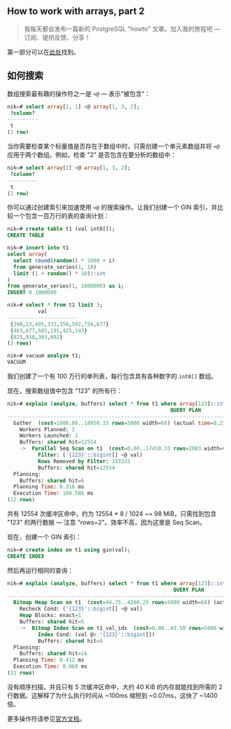 ## How to work with arrays, part 2

> 我每天都会发布一篇新的 PostgreSQL "howto" 文章。加入我的旅程吧 — 订阅、提供反馈、分享！

第一部分可以在[此处](https://gitlab.com/postgres-ai/postgresql-consulting/postgres-howtos/-/blob/main/0028_how_to_work_with_arrays_part_1.md)找到。

## 如何搜索

数组搜索最有趣的操作符之一是 `<@`  — 表示"被包含"：

```sql
nik=# select array[2, 1] <@ array[1, 3, 2];
 ?column?
----------
 t
(1 row)
```

当你需要检查某个标量值是否存在于数组中时，只需创建一个单元素数组并将 `<@` 应用于两个数组。例如，检查 "2" 是否包含在要分析的数组中：

```sql
nik=# select array[2] <@ array[1, 3, 2];
 ?column?
----------
 t
(1 row)
```

你可以通过创建索引来加速使用 `<@` 的搜索操作。让我们创建一个 GIN 索引，并比较一个包含一百万行的表的查询计划：

```sql
nik=# create table t1 (val int8[]);
CREATE TABLE

nik=# insert into t1
select array(
  select round(random() * 1000 + i)
  from generate_series(1, 10)
  limit (1 + random() * 10)::int
)
from generate_series(1, 1000000) as i;
INSERT 0 1000000

nik=# select * from t1 limit 3;
          val
-----------------------
 {390,13,405,333,358,592,756,677}
 {463,677,585,191,425,143}
 {825,918,303,602}
(3 rows)

nik=# vacuum analyze t1;
VACUUM
```

我们创建了一个有 100 万行的单列表，每行包含具有各种数字的 `int8[]` 数组。

现在，搜索数组值中包含 "123" 的所有行：

```sql
nik=# explain (analyze, buffers) select * from t1 where array[123]::int8[] <@ val;
                                                     QUERY PLAN
---------------------------------------------------------------------------------------------------------------------
  Gather  (cost=1000.00..18950.33 rows=5000 width=68) (actual time=0.212..100.572 rows=2 loops=1)
    Workers Planned: 2
    Workers Launched: 2
    Buffers: shared hit=12554
    ->  Parallel Seq Scan on t1  (cost=0.00..17450.33 rows=2083 width=68) (actual time=61.293..94.212 rows=1 loops=3)
          Filter: ('{123}'::bigint[] <@ val)
          Rows Removed by Filter: 333333
          Buffers: shared hit=12554
  Planning:
    Buffers: shared hit=6
  Planning Time: 0.316 ms
  Execution Time: 100.586 ms
(12 rows)
```

共有 12554 次缓冲区命中，约为 12554 * 8 / 1024 ~= 98 MiB，只需找到包含 "123" 的两行数据 — 注意 "rows=2"。效率不高，因为这里是 Seq Scan。

现在，创建一个 GIN 索引：

```sql
nik=# create index on t1 using gin(val);
CREATE INDEX
```

然后再运行相同的查询：

```sql
nik=# explain (analyze, buffers) select * from t1 where array[123]::int8[] <@ val;
                                                      QUERY PLAN
-----------------------------------------------------------------------------------------------------------------------
  Bitmap Heap Scan on t1  (cost=44.75..4260.25 rows=5000 width=68) (actual time=0.021..0.022 rows=2 loops=1)
    Recheck Cond: ('{123}'::bigint[] <@ val)
    Heap Blocks: exact=1
    Buffers: shared hit=5
    ->  Bitmap Index Scan on t1_val_idx  (cost=0.00..43.50 rows=5000 width=0) (actual time=0.016..0.016 rows=2 loops=1)
          Index Cond: (val @> '{123}'::bigint[])
          Buffers: shared hit=4
  Planning:
    Buffers: shared hit=16
  Planning Time: 0.412 ms
  Execution Time: 0.068 ms
(11 rows)
```

没有顺序扫描，并且只有 5 次缓冲区命中，大约 40 KiB 的内存就能找到所需的 2 行数据。这解释了为什么执行时间从 ~100ms 缩短到 ~0.07ms，这快了 ~1400 倍。

更多操作符请参见[官方文档](https://www.postgresql.org/docs/current/functions-array.html#FUNCTIONS-ARRAY)。